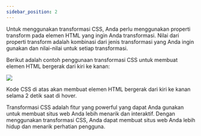```yaml
---
sidebar_position: 2
---
```



Untuk menggunakan transformasi CSS, Anda perlu menggunakan properti transform pada elemen HTML yang ingin Anda transformasi. Nilai dari properti transform adalah kombinasi dari jenis transformasi yang Anda ingin gunakan dan nilai-nilai untuk setiap transformasi.

Berikut adalah contoh penggunaan transformasi CSS untuk membuat elemen HTML bergerak dari kiri ke kanan:

![](https://lh7-us.googleusercontent.com/docsz/AD_4nXd8AEXTncinkaDYZwNiCybp_7htumrtJ3axuF_wP3AjRbjGanN0mU-P8l9z2P_u2wLeAlz-P4hfPHuzsAtuAwLg1R7uiXF4DjHdNYvedPf9D53qM8SEPoPBcOsNnIQQEYB7vDm5f1FfGa0Fq6Ev-F0y2BYGEvz9lD1wbN-fbg?key=ESYW2iUyREQEYzkaKMR1vg)

Kode CSS di atas akan membuat elemen HTML bergerak dari kiri ke kanan selama 2 detik saat di hover.

Transformasi CSS adalah fitur yang powerful yang dapat Anda gunakan untuk membuat situs web Anda lebih menarik dan interaktif. Dengan menggunakan transformasi CSS, Anda dapat membuat situs web Anda lebih hidup dan menarik perhatian pengguna.